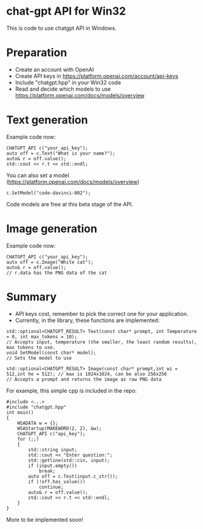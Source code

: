 # chat-gpt API for Win32

This is code to use chatgpt API in Windows.

# Preparation

* Create an account with OpenAI
* Create API keys in https://platform.openai.com/account/api-keys
* Include "chatgpt.hpp" in your Win32 code
* Read and decide which models to use https://platform.openai.com/docs/models/overview

# Text generation

Example code now:
```
CHATGPT_API c("your_api_key");
auto off = c.Text("What is your name?");
auto& r = off.value();
std::cout << r.t << std::endl;
```

You can also set a model (https://platform.openai.com/docs/models/overview)
```
c.SetModel("code-davinci-002");
```

Code models are free at this beta stage of the API.


# Image generation

Example code now:
```
CHATGPT_API c("your_api_key");
auto off = c.Image("White cat");
auto& r = off.value();
// r.data has the PNG data of the cat
```

# Summary 

* API keys cost, remember to pick the correct one for your application.
* Currently, in the library, these functions are implemented:

```
std::optional<CHATGPT_RESULT> Text(const char* prompt, int Temperature = 0, int max_tokens = 10);
// Accepts input, temperature (the smaller, the least random results), max tokens to use.
void SetModel(const char* model);
// Sets the model to use

std::optional<CHATGPT_RESULT> Image(const char* prompt,int wi = 512,int he = 512); // max is 1024x1024, can be also 256x256
// Accepts a prompt and returns the image as raw PNG data
```

For example, this simple cpp is included in the repo:
```
#include <...>
#include "chatgpt.hpp"
int main()
{
    WSADATA w = {};
    WSAStartup(MAKEWORD(2, 2), &w);
    CHATGPT_API c("api_key");
    for (;;)
    {  
        std::string input;
        std::cout << "Enter question:";
        std::getline(std::cin, input);
        if (input.empty())
            break;
        auto off = c.Text(input.c_str());
        if (!off.has_value())
            continue;
        auto& r = off.value();
        std::cout << r.t << std::endl;
    }
}
```


More to be implemented soon!
